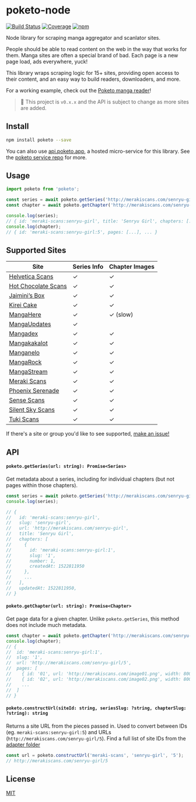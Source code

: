 # poketo-node

[![Build Status](https://badgen.net/travis/poketo/node)](https://travis-ci.org/poketo/node)
[![Coverage](https://badgen.net/coveralls/c/github/poketo/node)](https://coveralls.io/github/poketo/node)
[![npm](https://badgen.now.sh/npm/v/poketo)](https://www.npmjs.com/package/poketo)

Node library for scraping manga aggregator and scanlator sites.

People should be able to read content on the web in the way that works for them. Manga sites are often a special brand of bad. Each page is a new page load, ads everywhere, yuck!

This library wraps scraping logic for 15+ sites, providing open access to their content, and an easy way to build readers, downloaders, and more.

For a working example, check out the [Poketo manga reader](https://poketo.app)!

> :construction: This project is `v0.x.x` and the API is subject to change as more sites are added.

## Install

```bash
npm install poketo --save
```

You can also use [api.poketo.app](https://api.poketo.app), a hosted micro-service for this library. See the [poketo service repo](https://github.com/poketo/service) for more.

## Usage

```js
import poketo from 'poketo';

const series = await poketo.getSeries('http://merakiscans.com/senryu-girl/');
const chapter = await poketo.getChapter('http://merakiscans.com/senryu-girl/5/');

console.log(series);
// { id: 'meraki-scans:senryu-girl', title: 'Senryu Girl', chapters: [...], ... }
console.log(chapter);
// { id: 'meraki-scans:senryu-girl:5', pages: [...], ... }
```

## Supported Sites

| Site                                                | Series Info | Chapter Images |
| --------------------------------------------------- | ----------- | -------------- |
| [Helvetica Scans](http://helveticascans.com)        | ✓           | ✓              |
| [Hot Chocolate Scans](http://hotchocolatescans.com) | ✓           | ✓              |
| [Jaimini’s Box](https://jaiminisbox.com)            | ✓           | ✓              |
| [Kirei Cake](https://kireicake.com)                 | ✓           | ✓              |
| [MangaHere](http://www.mangahere.cc)                | ✓           | ✓ (slow)       |
| [MangaUpdates](http://mangaupdates.com)             | ✓           |                |
| [Mangadex](https://mangadex.org)                    | ✓           | ✓              |
| [Mangakakalot](http://mangakakalot.com)             | ✓           | ✓              |
| [Manganelo](http://manganelo.com)                   | ✓           | ✓              |
| [MangaRock](https://mangarock.com)                  | ✓           | ✓              |
| [MangaStream](https://readms.net)                   | ✓           | ✓              |
| [Meraki Scans](http://merakiscans.com)              | ✓           | ✓              |
| [Phoenix Serenade](https://serenade.moe)            | ✓           | ✓              |
| [Sense Scans](https://sensescans.com)               | ✓           | ✓              |
| [Silent Sky Scans](http://www.silentsky-scans.net)  | ✓           | ✓              |
| [Tuki Scans](https://tukimoop.pw)                   | ✓           | ✓              |

If there's a site or group you'd like to see supported, [make an issue!](https://github.com/poketo/node/issues/new)

## API

#### `poketo.getSeries(url: string): Promise<Series>`

Get metadata about a series, including for individual chapters (but not pages within those chapters).

```js
const series = await poketo.getSeries('http://merakiscans.com/senryu-girl');
console.log(series);

// {
//   id: 'meraki-scans:senryu-girl',
//   slug: 'senryu-girl',
//   url: 'http://merakiscans.com/senryu-girl',
//   title: 'Senryu Girl',
//   chapters: [
//     {
//       id: 'meraki-scans:senryu-girl:1',
//       slug: '1',
//       number: 1,
//       createdAt: 1522811950
//     },
//     ...
//   ],
//   updatedAt: 1522811950,
// }
```

#### `poketo.getChapter(url: string): Promise<Chapter>`

Get page data for a given chapter. Unlike `poketo.getSeries`, this method does not include much metadata.

```js
const chapter = await poketo.getChapter('http://merakiscans.com/senryu-girl/5');
console.log(chapter);
// {
//  id: 'meraki-scans:senryu-girl:1',
//  slug: '1',
//  url: 'http://merakiscans.com/senryu-girl/5',
//  pages: [
//    { id: '01', url: 'http://merakiscans.com/image01.png', width: 800, height: 1200 },
//    { id: '02', url: 'http://merakiscans.com/image02.png', width: 800, height: 1200 },
//    ...
//  ]
// }
```

#### `poketo.constructUrl(siteId: string, seriesSlug: ?string, chapterSlug: ?string): string`

Returns a site URL from the pieces passed in. Used to convert between IDs (eg. `meraki-scans:senryu-girl:5`) and URLs (`http://merakiscans.com/senryu-girl/5`). Find a full list of site IDs from the [adapter folder](https://github.com/poketo/node/tree/master/src/adapters)

```js
const url = poketo.constructUrl('meraki-scans', 'senryu-girl', '5');
// http://merakiscans.com/senryu-girl/5
```

## License

[MIT](https://github.com/poketo/node/blob/master/LICENSE.md)
